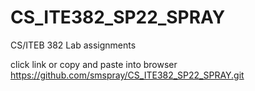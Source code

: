 # CS_ITE382_SP22_SPRAY
CS/ITEB 382 Lab assignments

click link or copy and paste into browser
https://github.com/smspray/CS_ITE382_SP22_SPRAY.git
